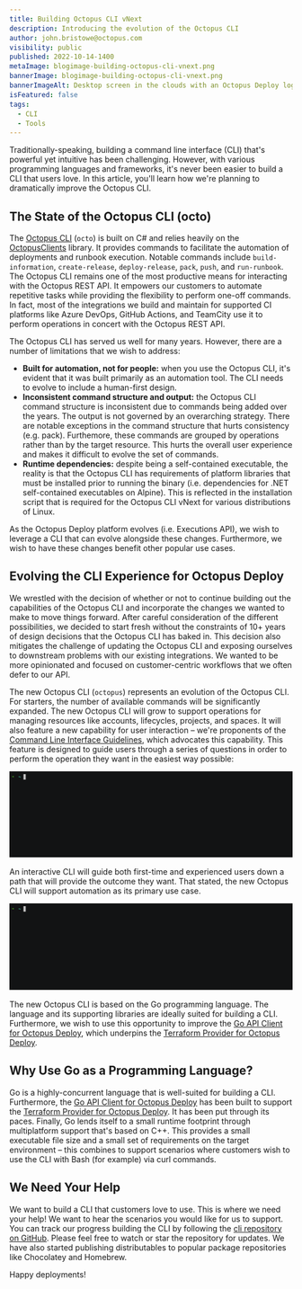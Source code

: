 ```yaml
---
title: Building Octopus CLI vNext
description: Introducing the evolution of the Octopus CLI
author: john.bristowe@octopus.com
visibility: public
published: 2022-10-14-1400
metaImage: blogimage-building-octopus-cli-vnext.png
bannerImage: blogimage-building-octopus-cli-vnext.png
bannerImageAlt: Desktop screen in the clouds with an Octopus Deploy logo in front of it.
isFeatured: false
tags:
  - CLI
  - Tools
---
```


Traditionally-speaking, building a command line interface (CLI) that's powerful yet intuitive has been challenging. However, with various programming languages and frameworks, it's never been easier to build a CLI that users love. In this article, you'll learn how we're planning to dramatically improve the Octopus CLI.

## The State of the Octopus CLI (octo)

The [Octopus CLI](https://github.com/OctopusDeploy/OctopusCLI) (`octo`) is built on C# and relies heavily on the [OctopusClients](https://github.com/OctopusDeploy/OctopusClients/tree/master/source/Octopus.Server.Client) library. It provides commands to facilitate the automation of deployments and runbook execution. Notable commands include `build-information`, `create-release`, `deploy-release`, `pack`, `push`, and `run-runbook`. The Octopus CLI remains one of the most productive means for interacting with the Octopus REST API. It empowers our customers to automate repetitive tasks while providing the flexibility to perform one-off commands. In fact, most of the integrations we build and maintain for supported CI platforms like Azure DevOps, GitHub Actions, and TeamCity use it to perform operations in concert with the Octopus REST API.

The Octopus CLI has served us well for many years. However, there are a number of limitations that we wish to address:

- **Built for automation, not for people:** when you use the Octopus CLI, it's evident that it was built primarily as an automation tool. The CLI needs to evolve to include a human-first design.
- **Inconsistent command structure and output:** the Octopus CLI command structure is inconsistent due to commands being added over the years. The output is not governed by an overarching strategy. There are notable exceptions in the command structure that hurts consistency (e.g. pack). Furthemore, these commands are grouped by operations rather than by the target resource. This hurts the overall user experience and makes it difficult to evolve the set of commands.
- **Runtime dependencies:** despite being a self-contained executable, the reality is that the Octopus CLI has requirements of platform libraries that must be installed prior to running the binary (i.e. dependencies for .NET self-contained executables on Alpine). This is reflected in the installation script that is required for the Octopus CLI vNext for various distributions of Linux.

As the Octopus Deploy platform evolves (i.e. Executions API), we wish to leverage a CLI that can evolve alongside these changes. Furthermore, we wish to have these changes benefit other popular use cases.

## Evolving the CLI Experience for Octopus Deploy

We wrestled with the decision of whether or not to continue building out the capabilities of the Octopus CLI and incorporate the changes we wanted to make to move things forward. After careful consideration of the different possibilities, we decided to start fresh without the constraints of 10+ years of design decisions that the Octopus CLI has baked in. This decision also mitigates the challenge of updating the Octopus CLI and exposing ourselves to downstream problems with our existing integrations. We wanted to be more opinionated and focused on customer-centric workflows that we often defer to our API.

The new Octopus CLI (`octopus`) represents an evolution of the Octopus CLI. For starters, the number of available commands will be significantly expanded. The new Octopus CLI will grow to support operations for managing resources like accounts, lifecycles, projects, and spaces. It will also feature a new capability for user interaction – we're proponents of the [Command Line Interface Guidelines](https://clig.dev/), which advocates this capability. This feature is designed to guide users through a series of questions in order to perform the operation they want in the easiest way possible:

![Demo: Create Release with Octopus CLI vNext](demo-create-release.gif)

An interactive CLI will guide both first-time and experienced users down a path that will provide the outcome they want. That stated, the new Octopus CLI will support automation as its primary use case.

![Demo: Deploy Release with Octopus CLI vNext](demo-release-deploy.gif)

The new Octopus CLI is based on the Go programming language. The language and its supporting libraries are ideally suited for building a CLI. Furthermore, we wish to use this opportunity to improve the [Go API Client for Octopus Deploy](https://github.com/OctopusDeploy/go-octopusdeploy), which underpins the [Terraform Provider for Octopus Deploy](https://github.com/OctopusDeployLabs/terraform-provider-octopusdeploy).

## Why Use Go as a Programming Language?

Go is a highly-concurrent language that is well-suited for building a CLI. Furthermore, the [Go API Client for Octopus Deploy](https://github.com/OctopusDeploy/go-octopusdeploy) has been built to support the [Terraform Provider for Octopus Deploy](https://github.com/OctopusDeployLabs/terraform-provider-octopusdeploy). It has been put through its paces. Finally, Go lends itself to a small runtime footprint through multiplatform support that's based on C++. This provides a small executable file size and a small set of requirements on the target environment – this combines to support scenarios where customers wish to use the CLI with Bash (for example) via curl commands.

## We Need Your Help

We want to build a CLI that customers love to use. This is where we need your help! We want to hear the scenarios you would like for us to support. You can track our progress building the CLI by following the [cli repository on GitHub](https://github.com/OctopusDeploy/cli). Please feel free to watch or star the repository for updates. We have also started publishing distributables to popular package repositories like Chocolatey and Homebrew.

Happy deployments!
